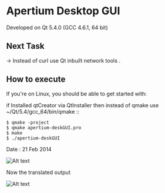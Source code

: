 Apertium Desktop GUI
====================

Developed on Qt 5.4.0 (GCC 4.6.1, 64 bit)


Next Task
---------
-> Instead of curl use Qt inbuilt network tools .

How to execute
-----------
If you're on Linux, you should be able to get started with:


if Installed qtCreator via QtInstaller then instead of qmake use ~/Qt/5.4/gcc_64/bin/qmake
::

    $ qmake -project
    $ qmake apertium-deskGUI.pro
    $ make 
    $ ./apertium-deskGUI
    
Date : 21 Feb 2014

![Alt text](http://i.imgur.com/aQY8YS1.png "Apertium GUI")



Now the translated output

![Alt text](http://i.imgur.com/cIkRZCn.png "Apertium GUI")
